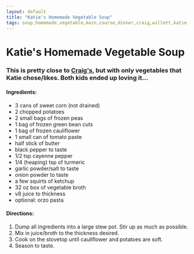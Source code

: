 ```yaml
---
layout: default
title: "Katie's Homemade Vegetable Soup"
tags: soup,homemade,vegetable,main,course,dinner,craig,willett,katie
---
```

# Katie's Homemade Vegetable Soup

### This is pretty close to [Craig's]({{site.github.url}}/MainDishes/CraigsHomemadeVegetableSoup/index.html), but with only vegetables that Katie chose/likes.  Both kids ended up loving it...

#### Ingredients:
- 3 cans of sweet corn (not drained)
- 2 chopped potatoes
- 2 small bags of frozen peas
- 1 bag of frozen green bean cuts
- 1 bag of frozen cauliflower
- 1 small can of tomato paste
- half stick of butter
- black pepper to taste
- 1/2 tsp cayenne pepper
- 1/4 (heaping) tsp of turmeric
- garlic powder/salt to taste
- onion powder to taste
- a few squirts of ketchup
- 32 oz box of vegetable broth
- v8 juice to thickness
- optional:  orzo pasta

#### Directions:
1. Dump all ingredients into a large stew pot. Stir up as much as possible.
2. Mix in juice/broth to the thickness desired.
3. Cook on the stovetop until cauliflower and potatoes are soft.
4. Season to taste.
